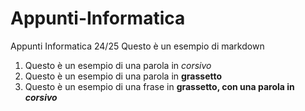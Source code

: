 # Appunti-Informatica
Appunti Informatica 24/25
Questo è un esempio di markdown
1) Questo è un esempio di una parola in _corsivo_
2) Questo è un esempio di una parola in **grassetto**
3) Questo è un esempio di una frase in **grassetto, con una parola in _corsivo_**
